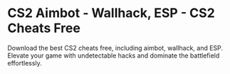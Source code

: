 # CS2 Aimbot - Wallhack, ESP - CS2 Cheats Free
Download the best CS2 cheats free, including aimbot, wallhack, and ESP. Elevate your game with undetectable hacks and dominate the battlefield effortlessly.
